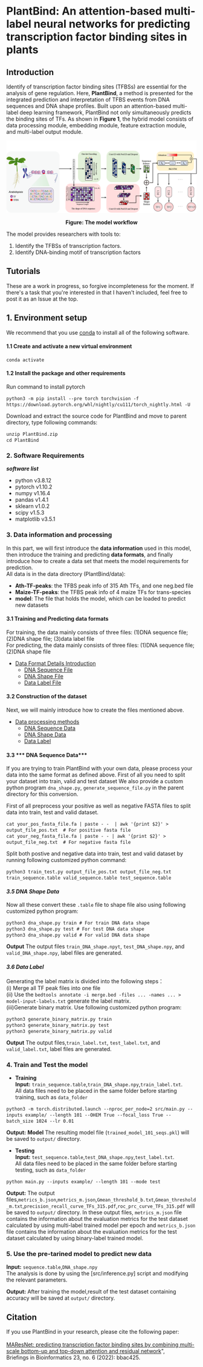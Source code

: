 # PlantBind: An attention-based multi-label neural networks for predicting transcription factor binding sites in plants
##   Introduction
Identify of transcription factor binding sites (TFBSs) are essential for the analysis of gene regulation. Here, **PlantBind**, a method is presented for the integrated prediction and interpretation of TFBS events from DNA sequences and DNA shape profiles. Built upon an attention-based multi-label deep learning framework, PlantBind not only simultaneously predicts the binding sites of TFs. As shown in **Figure 1**, the hybrid model consists of data processing module, embedding module, feature extraction module, and multi-label output module.

<p align="center">
<img src="flow_chart.png">
</p>  
<p align="center"><b>Figure: The model workflow</b></p>  

The model provides researchers with tools to:

1. Identify the TFBSs of transcription factors.
2. Identify DNA-binding motif of transcription factors

## Tutorials
These are a work in progress, so forgive incompleteness for the moment. If there's a task that you're interested in that I haven't included, feel free to post it as an Issue at the top.

## 1. Environment setup

We recommend that you use [conda](https://docs.conda.io/en/latest/) to install all of the following software.

#### 1.1 Create and activate a new virtual environment

```
conda activate
```
#### 1.2 Install the package and other requirements

Run command to install pytorch

```
python3 -m pip install --pre torch torchvision -f https://download.pytorch.org/whl/nightly/cu111/torch_nightly.html -U
```

Download and extract the source code for PlantBind and move to parent directory, type following commands:
```
unzip PlantBind.zip
cd PlantBind
```

### 2. Software Requirements

***software list***
- python      v3.8.12
- pytorch     v1.10.2
- numpy       v1.16.4
- pandas      v1.4.1
- sklearn     v1.0.2
- scipy       v1.5.3
- matplotlib  v3.5.1

### 3. Data information and processing
In this part, we will first introduce the **data information** used in this model, then introduce the training and predicting **data formats**, and finally introduce how to create a data set that meets the model requirements for prediction.  
All data is in the data directory (PlantBind/data):
- **Ath-TF-peaks**: the TFBS peak info of 315 Ath TFs, and one neg.bed file
- **Maize-TF-peaks**: the TFBS peak info of 4 maize TFs for trans-species
- **model**: The file that holds the model, which can be loaded to predict new datasets

#### 3.1 Training and Predicting data formats
For training, the data mainly consists of three files: (1)DNA sequence file; (2)DNA shape file; (3)data label file  
For predicting, the data mainly consists of three files: (1)DNA sequence file; (2)DNA shape file  

- [Data Format Details Introduction](docs/data_format.md)
  - [DNA Sequence File](docs/data_format.md#DNA_Sequence_File)
  - [DNA Shape File](docs/data_format.md#DNA_Shape_File)
  - [Data Label File](docs/data_format.md#Data_Label_File)

#### 3.2 Construction of the dataset
Next, we will mainly introduce how to create the files mentioned above.
- [Data processing methods](docs/make-datasets.md)
  - [DNA Sequence Data](docs/make-datasets.md#DNA_Sequence_Data)
  - [DNA Shape Data](docs/make-datasets.md#DNA_Shape_Data)
  - [Data Label](docs/make-datasets.md#Data_Label)

#### 3.3 *** DNA Sequence Data*** <a name="DNA_Sequence_Data"/>

If you are trying to train PlantBind with your own data, please process your data into the same format as defined above. First of all you need to split your dataset into train, valid and test dataset  We also provide a custom python program `dna_shape.py`, `generate_sequence_file.py` in the parent directory for this conversion.

First of all preprocess your positive as well as negative FASTA files to split data into train, test and valid dataset. 
```
cat your_pos_fasta_file.fa | paste - -  | awk '{print $2}' > output_file_pos.txt  # For positive fasta file
cat your_neg_fasta_file.fa | paste - - | awk '{print $2}' > output_file_neg.txt  # For negative fasta file
```
Split both postive and negative data into train, test and valid dataset by running following customized python command:

```
python3 train_test.py output_file_pos.txt output_file_neg.txt train_sequence.table valid_sequence.table test_sequence.table
```
#### ***3.5 DNA Shape Data*** <a name="DNA_Shape_Data"/>
Now all these convert these `.table` file to shape file also using following customized python program:
```
python3 dna_shape.py train # For train DNA data shape
python3 dna_shape.py test # For test DNA data shape
python3 dna_shape.py valid # For valid DNA data shape
```
**Output**
The output files `train_DNA_shape.npyt`, `test_DNA_shape.npy`, and `valid_DNA_shape.npy`, label files are generated.
#### ***3.6 Data Label*** <a name="Data_Label"/>
Generating the label matrix is divided into the following steps：  
(i)  Merge all TF peak files into one file  
(ii) Use the `bedtools annotate -i merge.bed -files ... -names ... > model-input-labels.txt` generate the label matrix.  
(iii)Generate binary matrix.
Use following customized python program:
```
python3 generate_binary_matrix.py train 
python3 generate_binary_matrix.py test
python3 generate_binary_matrix.py valid
```
**Output**
The output files,`train_label.txt`, `test_label.txt`, and `valid_label.txt`, label files are generated.
### 4. Train and Test the model
- **Training**  
**Input:** `train_sequence.table`,`train_DNA_shape.npy`,`train_label.txt`.  
All data files need to be placed in the same folder before starting training, such as `data_folder` 

```
python3 -m torch.distributed.launch --nproc_per_node=2 src/main.py --inputs example/ --length 101 --OHEM True --focal_loss True --batch_size 1024 --lr 0.01
```
**Output:** 
**Model** The resulting model file (`trained_model_101_seqs.pkl`) will be saved to `output/` directory.

- **Testing**  
**Input:** `test_sequence.table`,`test_DNA_shape.npy`,`test_label.txt`.   
All data files need to be placed in the same folder before starting testing, such as `data_folder` 

```
python main.py --inputs example/ --length 101 --mode test
```
**Output:** The output files,`metrics_b.json`,`metrics_m.json`,`Gmean_threshold_b.txt`,`Gmean_threshold_m.txt`,`precision_recall_curve_TFs_315.pdf`,`roc_prc_curve_TFs_315.pdf` will be saved to `output/` directory. In these output files, `metrics_m.json` file contains the information about the evaluation metrics for the test dataset calculated by using multi-label trained model per epoch and  `metrics_b.json` file contains the information about the evaluation metrics for the test dataset calculated by using binary-label trained model.

### 5. Use the pre-tarined model to predict new data

**Input:** `sequence.table`,`DNA_shape.npy`  
The analysis is done by using the [src/inference.py] script and modifying the relevant parameters.

**Output:** After training the model,result of the test dataset containing accuracy will be saved at `output/` directory.

## Citation
If you use PlantBind in your research, please cite the following paper:</br>
<br/>
[MAResNet: predicting transcription factor binding sites by combining multi-scale bottom-up and top-down attention and residual network](https://academic.oup.com/bib/article/23/1/bbab445/6399874)",<br/>
Briefings in Bioinformatics 23, no. 6 (2022): bbac425.
